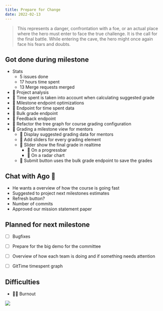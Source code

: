 ```yaml
---
title: Prepare for Change
date: 2022-02-13
---
```

> This represents a danger, confrontation with a foe, or an actual place where the hero must enter to face the true challenge. It is the call for the final battle. While entering the cave, the hero might once again face his fears and doubts.

## Got done during milestone
- Stats
  - 5 issues done
  - 17 hours time spent
  - 13 Merge requests merged
- 🐞 Project analysis
- 🐞 Time spent is taken into account when calculating suggested grade
- 🐞 Milestone endpoint optimizations
- 🐞 Endpoint for time spent data
- 🐞 Bulk grade endpoint
- 🐞 Feedback endpoint
- 🐝 Refactor the tree graph for course grading configuration
- 🐝 Grading a milestone view for mentors
  - 🐝 Display suggested grading data for mentors
  - 🐝 Add sliders for every grading element
  - 🐝 Slider show the final grade in realtime
    - 🐝 On a progressbar
    - 🐝 On a radar chart
  - 🐝 Submit button uses the bulk grade endpoint to save the grades


## Chat with Ago 🐢
- He wants a overview of how the course is going fast
- Suggested to project next milestones estimates
- Refresh button?
- Number of commits
- Approved our mission statement paper


## Planned for next milestone
- [ ] Bugfixes
- [ ] Prepare for the big demo for the committee
- [ ] Overview of how each team is doing and if something needs attention
- [ ] GitTime timespent graph


## Difficulties
- 🐝🐞 Burnout

![](/retro7/grading.gif)